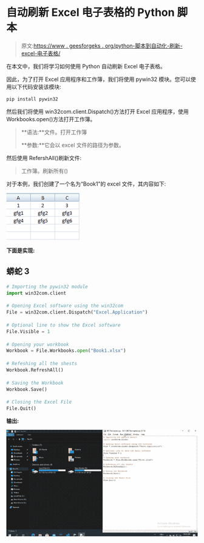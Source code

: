 # 自动刷新 Excel 电子表格的 Python 脚本

> 原文:[https://www . geesforgeks . org/python-脚本到自动化-刷新-excel-电子表格/](https://www.geeksforgeeks.org/python-script-to-automate-refreshing-an-excel-spreadsheet/)

在本文中，我们将学习如何使用 Python 自动刷新 Excel 电子表格。

因此，为了打开 Excel 应用程序和工作簿，我们将使用 pywin32 模块。您可以使用以下代码安装该模块:

```py
pip install pywin32
```

然后我们将使用 win32com.client.Dispatch()方法打开 Excel 应用程序，使用 Workbooks.open()方法打开工作簿。

> **语法:**文件。打开工作簿
> 
> **参数:**它会以 excel 文件的路径为参数。

然后使用 RefershAll()刷新文件:

> 工作簿。刷新所有()

对于本例，我们创建了一个名为“Book1”的 excel 文件，其内容如下:

![](img/4c3d676cb2be258cee12aac86a742ce7.png)

**下面是实现:**

## 蟒蛇 3

```py
# Importing the pywin32 module
import win32com.client

# Opening Excel software using the win32com
File = win32com.client.Dispatch("Excel.Application")

# Optional line to show the Excel software
File.Visible = 1

# Opening your workbook
Workbook = File.Workbooks.open("Book1.xlsx")

# Refeshing all the shests
Workbook.RefreshAll()

# Saving the Workbook
Workbook.Save()

# Closing the Excel File
File.Quit()
```

**输出:**

![](img/e904a632ac8ccc6d257d6fa2a7fdfff8.png)